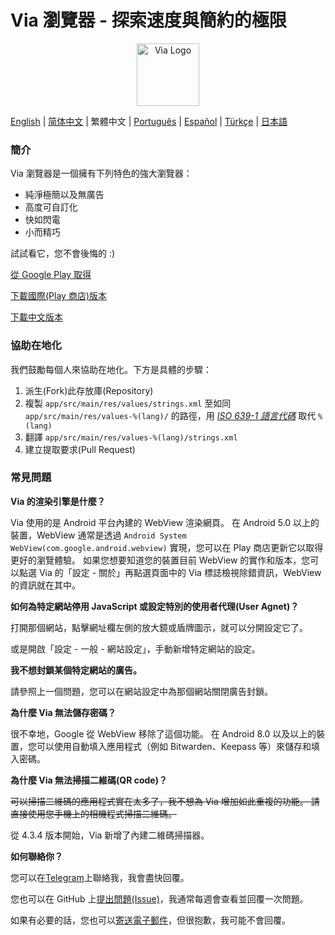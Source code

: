 # Via 瀏覽器 - 探索速度與簡約的極限

<div align="center"><img src="http://viayoo.com/en/images/logo.png" alt="Via Logo" height="100"/></div>

[English](./README.md) | [简体中文](./README_zh_CN.md) | 繁體中文 | [Português](./README_pt_BR.md) | [Español](./README_es_ES.md) | [Türkçe](./README_tr_TR.md) | [日本語](./README_ja_JP.md)

### 簡介

Via 瀏覽器是一個擁有下列特色的強大瀏覽器：

- 純淨極簡以及無廣告
- 高度可自訂化
- 快如閃電
- 小而精巧

試試看它，您不會後悔的 :)

[從 Google Play 取得](https://play.google.com/store/apps/details?id=mark.via.gp)

[下載國際(Play 商店)版本](https://res.viayoo.com/v1/via-release.apk)

[下載中文版本](https://res.viayoo.com/v1/via-release-cn.apk)

### 協助在地化

我們鼓勵每個人來協助在地化。下方是具體的步驟：

1. 派生(Fork)此存放庫(Repository)
2. 複製 `app/src/main/res/values/strings.xml` 至如同 `app/src/main/res/values-%(lang)/` 的路徑，用 [*ISO 639-1 語言代碼*](http://www.loc.gov/standards/iso639-2/php/code_list.php) 取代 `%(lang)`
3. 翻譯 `app/src/main/res/values-%(lang)/strings.xml`
4. 建立提取要求(Pull Request)

### 常見問題

**Via 的渲染引擎是什麼？**

Via 使用的是 Android 平台內建的 WebView 渲染網頁。 在 Android 5.0 以上的裝置，WebView 通常是透過 `Android System WebView(com.google.android.webview)` 實現，您可以在 Play 商店更新它以取得更好的瀏覽體驗。 如果您想要知道您的裝置目前 WebView 的實作和版本，您可以點選 Via 的「設定 - 關於」再點選頁面中的 Via 標誌檢視除錯資訊，WebView 的資訊就在其中。

**如何為特定網站停用 JavaScript 或設定特別的使用者代理(User Agnet)？**

打開那個網站，點擊網址欄左側的放大鏡或盾牌圖示，就可以分開設定它了。

或是開啟「設定 - 一般 - 網站設定」，手動新增特定網站的設定。

**我不想封鎖某個特定網站的廣告。**

請參照上一個問題，您可以在網站設定中為那個網站關閉廣告封鎖。

**為什麼 Via 無法儲存密碼？**

很不幸地，Google 從 WebView 移除了這個功能。 在 Android 8.0 以及以上的裝置，您可以使用自動填入應用程式（例如 Bitwarden、Keepass 等）來儲存和填入密碼。

**為什麼 Via 無法掃描二維碼(QR code)？**

~~可以掃描二維碼的應用程式實在太多了，我不想為 Via 增加如此重複的功能。 請直接使用您手機上的相機程式掃描二維碼。~~

從 4.3.4 版本開始，Via 新增了內建二維碼掃描器。

**如何聯絡你？**

您可以在[Telegram](https://t.me/tuyafeng)上聯絡我，我會盡快回覆。

您也可以在 GitHub 上[提出問題(Issue)](https://github.com/tuyafeng/Via/issues/new)，我通常每週會查看並回覆一次問題。

如果有必要的話，您也可以[寄送電子郵件](mailto:yafengtu@gmail.com)，但很抱歉，我可能不會回覆。
